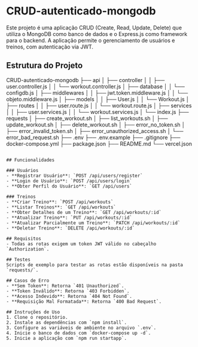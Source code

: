 # CRUD-autenticado-mongodb

Este projeto é uma aplicação CRUD (Create, Read, Update, Delete) que utiliza o MongoDB como banco de dados e o Express.js como framework para o backend. A aplicação permite o gerenciamento de usuários e treinos, com autenticação via JWT.

## Estrutura do Projeto

CRUD-autenticado-mongodb
├── api
│   ├── controller
│   │   ├── user.controller.js
│   │   └── workout.controller.js
│   ├── database
│   │   └── configdb.js
│   ├── middlewares
│   │   ├── jwt.token.middleware.js
│   │   └── objeto.middleware.js
│   ├── models
│   │   ├── User.js
│   │   └── Workout.js
│   ├── routes
│   │   ├── user.route.js
│   │   └── workout.route.js
│   ├── services
│   │   ├── user.services.js
│   │   └── workout.services.js
│   └── index.js
├── requests
│   ├── create_workout.sh
│   ├── list_workouts.sh
│   ├── update_workout.sh
│   ├── delete_workout.sh
│   ├── error_no_token.sh
│   ├── error_invalid_token.sh
│   ├── error_unauthorized_access.sh
│   └── error_bad_request.sh
├── .env
├── .env.example
├── .gitignore
├── docker-compose.yml
├── package.json
├── README.md
└── vercel.json
```

## Funcionalidades

### Usuários
- **Registrar Usuário**: `POST /api/users/register`
- **Login de Usuário**: `POST /api/users/login`
- **Obter Perfil do Usuário**: `GET /api/users`

### Treinos
- **Criar Treino**: `POST /api/workouts`
- **Listar Treinos**: `GET /api/workouts`
- **Obter Detalhes de um Treino**: `GET /api/workouts/:id`
- **Atualizar Treino**: `PUT /api/workouts/:id`
- **Atualizar Parcialmente um Treino**: `PATCH /api/workouts/:id`
- **Deletar Treino**: `DELETE /api/workouts/:id`

## Requisitos
- Todas as rotas exigem um token JWT válido no cabeçalho `Authorization`.

## Testes
Scripts de exemplo para testar as rotas estão disponíveis na pasta `requests/`.

## Casos de Erro
- **Sem Token**: Retorna `401 Unauthorized`.
- **Token Inválido**: Retorna `403 Forbidden`.
- **Acesso Indevido**: Retorna `404 Not Found`.
- **Requisição Mal Formatada**: Retorna `400 Bad Request`.

## Instruções de Uso
1. Clone o repositório.
2. Instale as dependências com `npm install`.
3. Configure as variáveis de ambiente no arquivo `.env`.
4. Inicie o banco de dados com `docker-compose up -d`.
5. Inicie a aplicação com `npm run startapp`.
